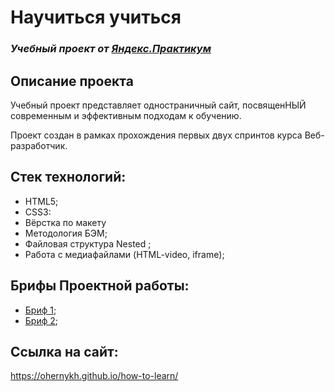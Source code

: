 # Научиться учиться
### *Учебный проект от [Яндекс.Практикум](https://practicum.yandex.ru/web/)*

## Описание проекта
Учебный проект представляет одностраничный сайт, посвященНЫЙ современным и эффективным подходам к обучению.

Проект создан в рамках прохождения первых двух спринтов курса Веб-разработчик.

## Стек технологий:
- HTML5;
- CSS3:
- Вёрстка по макету
- Методология БЭМ;
- Файловая структура Nested ;
- Работа с медиафайлами (HTML-video, iframe);

## Брифы Проектной работы:
- [Бриф 1](https://code.s3.yandex.net/web-developer/project-1/sprint-1-brief.pdf);
- [Бриф 2](https://code.s3.yandex.net/web-developer/project-1/sprint-2-brief.pdf);

## Ссылка на сайт:
https://ohernykh.github.io/how-to-learn/
